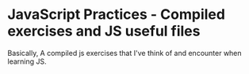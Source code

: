 # JavaScript Practices - Compiled exercises and JS useful files

Basically, A compiled js exercises that I've think of and encounter when learning JS.